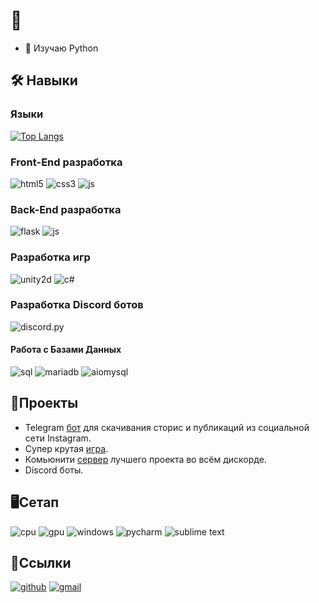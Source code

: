 # 🤨

- 🌱 Изучаю Python

## 🛠️ Навыки
### Языки
[![Top Langs](https://github-readme-stats.vercel.app/api/top-langs/?username=MLGRussianXP)](https://github.com/anuraghazra/github-readme-stats)


### Front-End разработка
![html5](https://camo.githubusercontent.com/d63d473e728e20a286d22bb2226a7bf45a2b9ac6c72c59c0e61e9730bfe4168c/68747470733a2f2f696d672e736869656c64732e696f2f62616467652f48544d4c352d4533344632363f7374796c653d666f722d7468652d6261646765266c6f676f3d68746d6c35266c6f676f436f6c6f723d7768697465)
![css3](https://camo.githubusercontent.com/3a0f693cfa032ea4404e8e02d485599bd0d192282b921026e89d271aaa3d7565/68747470733a2f2f696d672e736869656c64732e696f2f62616467652f435353332d3135373242363f7374796c653d666f722d7468652d6261646765266c6f676f3d63737333266c6f676f436f6c6f723d7768697465)
![js](https://camo.githubusercontent.com/93c855ae825c1757f3426f05a05f4949d3b786c5b22d0edb53143a9e8f8499f6/68747470733a2f2f696d672e736869656c64732e696f2f62616467652f4a6176615363726970742d3332333333303f7374796c653d666f722d7468652d6261646765266c6f676f3d6a617661736372697074266c6f676f436f6c6f723d463744463145)


### Back-End разработка
![flask](https://camo.githubusercontent.com/cc20a2d2e445059d9955cd97722512a8bbed8f311b8ba7916156e2fc7e9304bf/68747470733a2f2f696d672e736869656c64732e696f2f62616467652f2d466c61736b2d2532336565656565653f6c6f676f3d666c61736b267374796c653d666f722d7468652d6261646765266c6f676f436f6c6f723d626c61636b)
![js](https://camo.githubusercontent.com/93c855ae825c1757f3426f05a05f4949d3b786c5b22d0edb53143a9e8f8499f6/68747470733a2f2f696d672e736869656c64732e696f2f62616467652f4a6176615363726970742d3332333333303f7374796c653d666f722d7468652d6261646765266c6f676f3d6a617661736372697074266c6f676f436f6c6f723d463744463145)


### Разработка игр
![unity2d](https://camo.githubusercontent.com/248ba369fa131fcd905062de5b24f6ec86ed5e348fb36b1ec9cdd73bb3b76c32/68747470733a2f2f696d672e736869656c64732e696f2f62616467652f556e6974792d3030303030303f7374796c653d666f722d7468652d6261646765266c6f676f3d756e69747926636f6c6f723d626c61636b)
![c#](https://camo.githubusercontent.com/5026e4fdd352c7a8370a2e9a8e5de3958b436a1e9c83b92757c4083be454cef7/68747470733a2f2f696d672e736869656c64732e696f2f62616467652f2d432532332d3563343139363f7374796c653d666c6174266c6f676f3d43253242253242266c6f676f436f6c6f723d636537326663)


### Разработка Discord ботов
![discord.py](https://camo.githubusercontent.com/28f7728003d9c50865bc299cf5de34b6b1b93c157a04a346ad0c984b20cf47ae/68747470733a2f2f696d672e736869656c64732e696f2f62616467652f4c6962726172792d446973636f72642e70792d696e666f726d6174696f6e616c3f7374796c653d666f722d7468652d6261646765266c6f676f3d646973636f7264266c6f676f436f6c6f723d626c7572706c65266c696e6b3d68747470733a2f2f6769746875622e636f6d2f52617070747a2f646973636f72642e7079)
#### Работа с Базами Данных
![sql](https://camo.githubusercontent.com/e7745d15261f987293b6ca1728fafec99d7eef3aa6de609b03b3939ccbd8d178/68747470733a2f2f696d672e736869656c64732e696f2f62616467652f2d53514c2d3030303030303f7374796c653d666f722d7468652d6261646765266c6f676f3d4d7953514c)
![mariadb](https://camo.githubusercontent.com/d1e984541af4b4549ec06c2699953df8bfbfc971c0baa996e46547e7c33786e5/68747470733a2f2f696d672e736869656c64732e696f2f62616467652f4d6172696144422d3030333534353f7374796c653d666c6174266c6f676f3d6d617269616462266c6f676f436f6c6f723d7768697465)
![aiomysql](https://camo.githubusercontent.com/f7ade10a55fe52d7e1ec9f1774152be8cb83a586ed7ee4842e3a3204448eaef9/68747470733a2f2f696d672e736869656c64732e696f2f62616467652f2d4d7953514c2d3138313731373f7374796c653d666f722d7468652d6261646765266c6f676f3d6d7973716c)


## 📘Проекты
- Telegram [бот](https://t.me/InstaLoadrBot) для скачивания сторис и публикаций из социальной сети Instagram.
- Супер крутая [игра](https://play.google.com/store/apps/details?id=dkqz.redbuddy.game).
- Комьюнити [сервер](https://discord.gg/7Tgv2VRVcT) лучшего проекта во всём дискорде.
- Discord боты.


## 🖥️Сетап
![cpu](https://img.shields.io/badge/AMD-RYZEN%205%203600X-ed1c24?style=for-the-badge&logo=amd)
![gpu](https://img.shields.io/badge/NVIDIA-RTX%202060%20OC-76b900?style=for-the-badge&logo=nvidia)
![windows](https://camo.githubusercontent.com/41281b9a32f13ac5b9d41ed9bae12c0de662f948f9bf59fd19df354fe49af146/68747470733a2f2f696d672e736869656c64732e696f2f62616467652f57696e646f77732d3030373844363f7374796c653d666f722d7468652d6261646765266c6f676f3d77696e646f7773266c6f676f436f6c6f723d7768697465)
![pycharm](https://camo.githubusercontent.com/e99587f285f346712029bde3b6cd6653e0d89f01ea60e3896fe335de7650f9e0/68747470733a2f2f696d672e736869656c64732e696f2f62616467652f7079636861726d2d2532333030303030302e7376673f267374796c653d666f722d7468652d6261646765266c6f676f3d7079636861726d266c6f676f436f6c6f723d7768697465)
![sublime text](https://camo.githubusercontent.com/304dd09de5d554e98571a564abf04d0b8e3d9463f7c7f66398639722d81a5a37/68747470733a2f2f696d672e736869656c64732e696f2f62616467652f7375626c696d655f746578742d2532333537353735372e7376673f7374796c653d666f722d7468652d6261646765266c6f676f3d7375626c696d652d74657874266c6f676f436f6c6f723d696d706f7274616e74)


## 🔗Ссылки
[![github](https://camo.githubusercontent.com/570dad1a3d8096bdb1debb4a1ca73053cbeb470239d99acffc97d5fe80d5578c/68747470733a2f2f696d672e736869656c64732e696f2f62616467652f2d4769744875622d3138313731373f7374796c653d666f722d7468652d6261646765266c6f676f3d676974687562266c6f676f436f6c6f723d666666)](https://github.com/MLGRussianXP)
[![gmail](https://camo.githubusercontent.com/005930f53136e0483242299eb880c7912451df7a1212647b62a8c27abb651017/68747470733a2f2f696d672e736869656c64732e696f2f62616467652f476d61696c2d4431343833363f7374796c653d666c61742d737175617265266c6f676f3d676d61696c266c6f676f436f6c6f723d7768697465)](mailto:mlgrussianxp@gmail.com)
